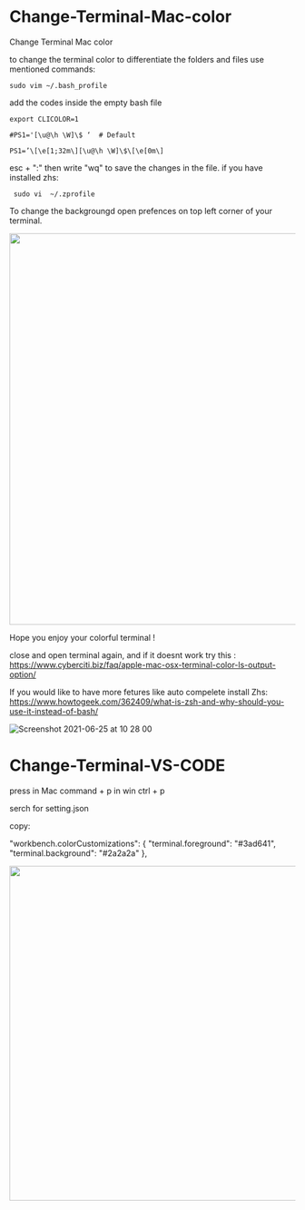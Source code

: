 # Change-Terminal-Mac-color
Change Terminal Mac color

to change the terminal color to differentiate the folders and files use mentioned commands:

  ```sudo vim ~/.bash_profile```

add the codes inside the empty bash file 

 ```export CLICOLOR=1```
 
 ```#PS1='[\u@\h \W]\$ ‘  # Default```
 
 ``` PS1=’\[\e[1;32m\][\u@\h \W]\$\[\e[0m\] ```
 
 esc +  ":"
 then write "wq" to save the changes in the file. 
 if you have installed zhs: 
 
 ```
  sudo vi  ~/.zprofile
```
 
To change the backgroungd open prefences on top left corner of your terminal.
  

  <img src="https://user-images.githubusercontent.com/17232450/122657406-995e6580-d163-11eb-9c89-eeea55618daa.png" width= "690px">
  

Hope you enjoy your colorful terminal !

close and open terminal again, and if it doesnt work try this :
https://www.cyberciti.biz/faq/apple-mac-osx-terminal-color-ls-output-option/

If you would like to have more fetures like auto compelete install Zhs: 
https://www.howtogeek.com/362409/what-is-zsh-and-why-should-you-use-it-instead-of-bash/

![Screenshot 2021-06-25 at 10 28 00](https://user-images.githubusercontent.com/17232450/123395220-3e33d500-d5a0-11eb-9174-10b3b11f8d05.png)


# Change-Terminal-VS-CODE 
press 
in Mac command + p 
in win ctrl + p

serch for setting.json

copy:

 "workbench.colorCustomizations": {
    "terminal.foreground": "#3ad641",
    "terminal.background": "#2a2a2a"
  },
  
  <img src="https://user-images.githubusercontent.com/17232450/122657707-61a4ed00-d166-11eb-9a8f-3b1e4dc78217.png" width= "590px">

